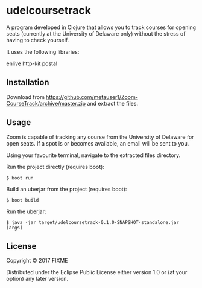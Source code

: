 # udelcoursetrack

A program developed in Clojure that allows you to track courses for opening seats (currently at the University of Delaware only) without the stress of having to check yourself.

It uses the following libraries:

enlive 
http-kit 
postal

## Installation

Download from https://github.com/metauser1/Zoom-CourseTrack/archive/master.zip and extract the files.

## Usage

Zoom is capable of tracking any course from the University of Delaware for open seats. If a spot is or becomes available, an email will be sent to you.

Using your favourite terminal, navigate to the extracted files directory.

Run the project directly (requires boot):

    $ boot run

Build an uberjar from the project (requires boot):

    $ boot build

Run the uberjar:

    $ java -jar target/udelcoursetrack-0.1.0-SNAPSHOT-standalone.jar [args]


## License

Copyright © 2017 FIXME

Distributed under the Eclipse Public License either version 1.0 or (at
your option) any later version.
